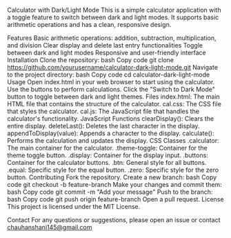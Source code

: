 Calculator with Dark/Light Mode
This is a simple calculator application with a toggle feature to switch between dark and light modes. It supports basic arithmetic operations and has a clean, responsive design.

Features
Basic arithmetic operations: addition, subtraction, multiplication, and division
Clear display and delete last entry functionalities
Toggle between dark and light modes
Responsive and user-friendly interface
Installation
Clone the repository:
bash
Copy code
git clone https://github.com/yourusername/calculator-dark-light-mode.git
Navigate to the project directory:
bash
Copy code
cd calculator-dark-light-mode
Usage
Open index.html in your web browser to start using the calculator.
Use the buttons to perform calculations.
Click the "Switch to Dark Mode" button to toggle between dark and light themes.
Files
index.html: The main HTML file that contains the structure of the calculator.
cal.css: The CSS file that styles the calculator.
cal.js: The JavaScript file that handles the calculator's functionality.
JavaScript Functions
clearDisplay(): Clears the entire display.
deleteLast(): Deletes the last character in the display.
appendToDisplay(value): Appends a character to the display.
calculate(): Performs the calculation and updates the display.
CSS Classes
.calculator: The main container for the calculator.
.theme-toggle: Container for the theme toggle button.
.display: Container for the display input.
.buttons: Container for the calculator buttons.
.btn: General style for all buttons.
.equal: Specific style for the equal button.
.zero: Specific style for the zero button.
Contributing
Fork the repository.
Create a new branch:
bash
Copy code
git checkout -b feature-branch
Make your changes and commit them:
bash
Copy code
git commit -m "Add your message"
Push to the branch:
bash
Copy code
git push origin feature-branch
Open a pull request.
License
This project is licensed under the MIT License.

Contact
For any questions or suggestions, please open an issue or contact chauhanshani145@gmail.com
